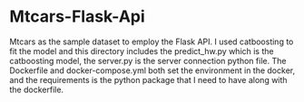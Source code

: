 # Mtcars-Flask-Api
Mtcars as the sample dataset to employ the Flask API. 
I used catboosting to fit the model and this directory includes the predict_hw.py which is the catboosting model, the server.py is the server connection python file. The Dockerfile and docker-compose.yml both set the environment in the docker, and the requirements is the python package that I need to have along with the dockerfile. 









